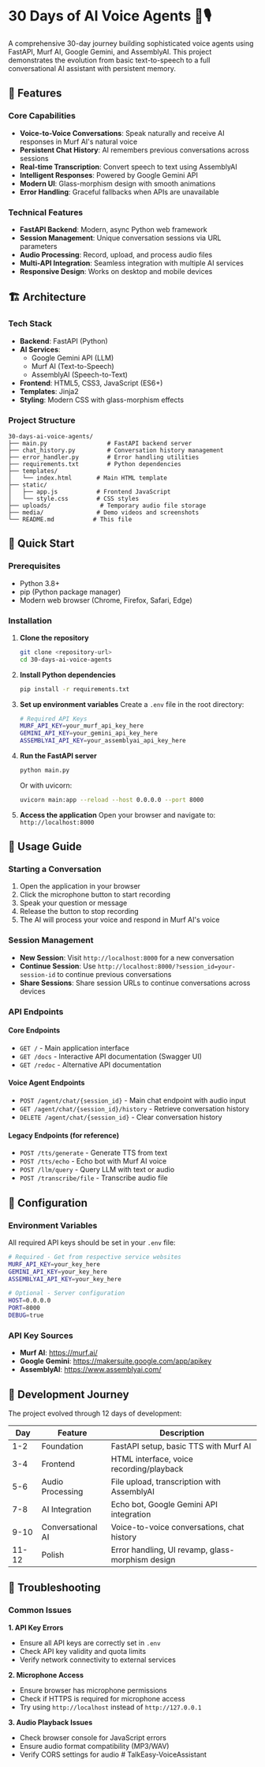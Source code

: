 # 30 Days of AI Voice Agents 🤖🎙️

A comprehensive 30-day journey building sophisticated voice agents using FastAPI, Murf AI, Google Gemini, and AssemblyAI. This project demonstrates the evolution from basic text-to-speech to a full conversational AI assistant with persistent memory.

## 🌟 Features

### Core Capabilities
- **Voice-to-Voice Conversations**: Speak naturally and receive AI responses in Murf AI's natural voice
- **Persistent Chat History**: AI remembers previous conversations across sessions
- **Real-time Transcription**: Convert speech to text using AssemblyAI
- **Intelligent Responses**: Powered by Google Gemini API
- **Modern UI**: Glass-morphism design with smooth animations
- **Error Handling**: Graceful fallbacks when APIs are unavailable

### Technical Features
- **FastAPI Backend**: Modern, async Python web framework
- **Session Management**: Unique conversation sessions via URL parameters
- **Audio Processing**: Record, upload, and process audio files
- **Multi-API Integration**: Seamless integration with multiple AI services
- **Responsive Design**: Works on desktop and mobile devices

## 🏗️ Architecture

### Tech Stack
- **Backend**: FastAPI (Python)
- **AI Services**:
  - Google Gemini API (LLM)
  - Murf AI (Text-to-Speech)
  - AssemblyAI (Speech-to-Text)
- **Frontend**: HTML5, CSS3, JavaScript (ES6+)
- **Templates**: Jinja2
- **Styling**: Modern CSS with glass-morphism effects

### Project Structure
```
30-days-ai-voice-agents/
├── main.py                 # FastAPI backend server
├── chat_history.py         # Conversation history management
├── error_handler.py        # Error handling utilities
├── requirements.txt        # Python dependencies
├── templates/
│   └── index.html       # Main HTML template
├── static/
│   ├── app.js           # Frontend JavaScript
│   └── style.css        # CSS styles
├── uploads/              # Temporary audio file storage
├── media/               # Demo videos and screenshots
└── README.md           # This file
```

## 🚀 Quick Start

### Prerequisites
- Python 3.8+
- pip (Python package manager)
- Modern web browser (Chrome, Firefox, Safari, Edge)

### Installation

1. **Clone the repository**
   ```bash
   git clone <repository-url>
   cd 30-days-ai-voice-agents
   ```

2. **Install Python dependencies**
   ```bash
   pip install -r requirements.txt
   ```

3. **Set up environment variables**
   Create a `.env` file in the root directory:
   ```bash
   # Required API Keys
   MURF_API_KEY=your_murf_api_key_here
   GEMINI_API_KEY=your_gemini_api_key_here
   ASSEMBLYAI_API_KEY=your_assemblyai_api_key_here
   ```

4. **Run the FastAPI server**
   ```bash
   python main.py
   ```
   Or with uvicorn:
   ```bash
   uvicorn main:app --reload --host 0.0.0.0 --port 8000
   ```

5. **Access the application**
   Open your browser and navigate to: `http://localhost:8000`

## 📖 Usage Guide

### Starting a Conversation
1. Open the application in your browser
2. Click the microphone button to start recording
3. Speak your question or message
4. Release the button to stop recording
5. The AI will process your voice and respond in Murf AI's voice

### Session Management
- **New Session**: Visit `http://localhost:8000` for a new conversation
- **Continue Session**: Use `http://localhost:8000/?session_id=your-session-id` to continue previous conversations
- **Share Sessions**: Share session URLs to continue conversations across devices

### API Endpoints

#### Core Endpoints
- `GET /` - Main application interface
- `GET /docs` - Interactive API documentation (Swagger UI)
- `GET /redoc` - Alternative API documentation

#### Voice Agent Endpoints
- `POST /agent/chat/{session_id}` - Main chat endpoint with audio input
- `GET /agent/chat/{session_id}/history` - Retrieve conversation history
- `DELETE /agent/chat/{session_id}` - Clear conversation history

#### Legacy Endpoints (for reference)
- `POST /tts/generate` - Generate TTS from text
- `POST /tts/echo` - Echo bot with Murf AI voice
- `POST /llm/query` - Query LLM with text or audio
- `POST /transcribe/file` - Transcribe audio file

## 🔧 Configuration

### Environment Variables
All required API keys should be set in your `.env` file:

```bash
# Required - Get from respective service websites
MURF_API_KEY=your_key_here
GEMINI_API_KEY=your_key_here
ASSEMBLYAI_API_KEY=your_key_here

# Optional - Server configuration
HOST=0.0.0.0
PORT=8000
DEBUG=true
```

### API Key Sources
- **Murf AI**: https://murf.ai/
- **Google Gemini**: https://makersuite.google.com/app/apikey
- **AssemblyAI**: https://www.assemblyai.com/

## 🎯 Development Journey

The project evolved through 12 days of development:

| Day | Feature | Description |
|-----|---------|-------------|
| 1-2 | Foundation | FastAPI setup, basic TTS with Murf AI |
| 3-4 | Frontend | HTML interface, voice recording/playback |
| 5-6 | Audio Processing | File upload, transcription with AssemblyAI |
| 7-8 | AI Integration | Echo bot, Google Gemini API integration |
| 9-10 | Conversational AI | Voice-to-voice conversations, chat history |
| 11-12 | Polish | Error handling, UI revamp, glass-morphism design |

## 🐛 Troubleshooting

### Common Issues

**1. API Key Errors**
- Ensure all API keys are correctly set in `.env`
- Check API key validity and quota limits
- Verify network connectivity to external services

**2. Microphone Access**
- Ensure browser has microphone permissions
- Check if HTTPS is required for microphone access
- Try using `http://localhost` instead of `http://127.0.0.1`

**3. Audio Playback Issues**
- Check browser console for JavaScript errors
- Ensure audio format compatibility (MP3/WAV)
- Verify CORS settings for audio
#   T a l k E a s y - V o i c e A s s i s t a n t  
 